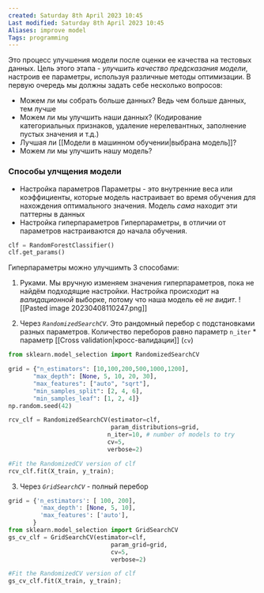 ```yaml
---
created: Saturday 8th April 2023 10:45
Last modified: Saturday 8th April 2023 10:45
Aliases: improve model
Tags: programming
---
```




Это процесс улучшения модели после оценки ее качества на тестовых данных. Цель этого этапа - *улучшить качество предсказания модели*, настроив ее параметры, используя различные методы оптимизации.
В первую очередь мы должны задать себе несколько вопросов:
- Можем ли мы собрать больше данных? Ведь чем больше данных, тем лучше
- Можем ли мы улучшить наши данных? (Кодирование категориальных признаков, удаление нерелевантных, заполнение пустых значения и т.д.)
- Лучшая ли [[Модели в машинном обучении|выбрана модель]]?
- Можем ли мы улучшить нашу модель?

### Способы улчщения модели

- Настройка параметров
Параметры - это внутренние веса или коэффициенты, которые модель настраивает во время обучения для нахождения оптимального значения. Модель *сама* находит эти паттерны в данных
- Настройка гиперпараметров
Гиперпараметры, в отличии от параметров настраиваются до начала обучения. 
```python
clf = RandomForestClassifier()
clf.get_params()
```
Гиперпараметры можно улучшимть 3 способами:
1) Руками. Мы вручную изменяем значения гиперпараметров, пока не найдём подходящие настройки. Настройка происходит на *валидационной* выборке, потому что наша модель её *не видит*.
![[Pasted image 20230408110247.png]]

2) Через *`RandomizedSearchCV`*. Это рандомный перебор с подстановками разных параметров. Количество переборов равно параметр `n_iter` * параметр [[Cross validation|кросс-валидации]] (`cv`)

```python
from sklearn.model_selection import RandomizedSearchCV

grid = {"n_estimators": [10,100,200,500,1000,1200],
       "max_depth": [None, 5, 10, 20, 30],
       "max_features": ["auto", "sqrt"],
       "min_samples_split": [2, 4, 6],
       "min_samples_leaf": [1, 2, 4]}
np.random.seed(42)

rcv_clf = RandomizedSearchCV(estimator=clf, 
                             param_distributions=grid,
                            n_iter=10, # number of models to try
                            cv=5,
                            verbose=2)

#Fit the RandomizedCV version of clf
rcv_clf.fit(X_train, y_train);
```

3) Через *`GridSearchCV`* - полный перебор
```python
grid = {'n_estimators': [ 100, 200],
         'max_depth': [None, 5, 10],
         'max_features': ['auto'],
       }
from sklearn.model_selection import GridSearchCV
gs_cv_clf = GridSearchCV(estimator=clf, 
                             param_grid=grid,
                             cv=5,
                             verbose=2)

#Fit the RandomizedCV version of clf
gs_cv_clf.fit(X_train, y_train);
```
